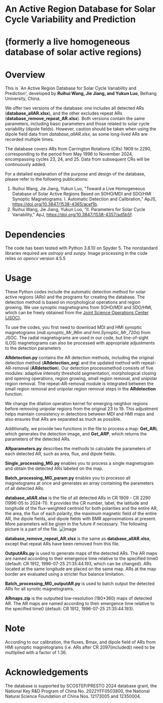 # An Active Region Database for Solar Cycle Variability and Prediction 
# (formerly a live homogeneous database of solar active regions)

# Overview
This is `An Active Region Database for Solar Cycle Variability and Prediction', developed by **Ruihui Wang, Jie Jiang, and Yukun Luo**, Beihang University, China. 

We offer two versions of the database: one includes all detected ARs (**database_allAR.xlsx**), and the other excludes repeat ARs (**database_remove_repeat_AR.xlsx**). Both versions contain the same parameters, including basic parameters and those related to solar cycle variability (dipole fields). However, caution should be taken when using the dipole field data from _database_allAR.xlsx_, as some long-lived ARs are recorded multiple times.

The database covers ARs from Carrington Rotations (CRs) 1909 to 2290, corresponding to the period from May 1996 to November 2024, encompassing cycles 23, 24, and 25. Data from subsequent CRs will be continuously added.

For a detailed explanation of the purpose and design of the database, please refer to the following publications:

1. Ruihui Wang, Jie Jiang, Yukun Luo, "Toward a Live Homogeneous Database of Solar Active Regions Based on SOHO/MDI and SDO/HMI Synoptic Magnetograms. I. Automatic Detection and Calibration," ApJS, https://doi.org/10.3847/1538-4365/acef1b.
2. Ruihui Wang, Jie Jiang, Yukun Luo, "II. Parameters for Solar Cycle Variability," ApJ, https://doi.org/10.3847/1538-4357/ad5b5f.

# Dependencies
The code has been tested with Python 3.8.10 on Spyder 5. The nonstandard libraries required are _astropy_ and _sunpy._ Image processing in the code relies on _opencv_ version 4.5.5

# Usage
These Python codes include the automatic detection method for solar active regions (ARs) and the programs for creating the database. The detection method is based on morphological operations and region growing. We use synoptic magnetograms from SOHO/MDI and SDO/HMI, which can be freely obtained from the [Joint Science Operations Center (JSOC)](http://jsoc.stanford.edu/).

To use the codes, you first need to download MDI and HMI synoptic magnetograms (_mdi.synoptic_Mr_96m and hmi.Synoptic_Mr_720s_) from JSOC. The radial magnetograms are used in our code, but line-of-sight (LOS) magnetograms can also be processed with appropriate adjustments to the detection parameters


**ARdetection.py** contains the AR detection methods, including the original detection method (**ARdetection_org**) and the updated method with repeat-AR-removal (**ARdetection**). Our detection processmethod consists of five modules: adaptive intensity threshold segmentation, morphological closing and opening operations, region growing, small region removal, and unipolar region removal. The repeat-AR-removal module is integrated between the small region removal and unipolar region removal steps in the **ARdetection** function.

We change the dilation operation kernel for emerging neighbor regions before removing unipolar regions from the original 23 to 19. This adjustment helps maintain consistency in detections between MDI and HMI maps and also ensures that ARs are separated as much as possible.

Additionally, we provide two functions in the file to process a map: **Get_ARi**, which generates the detection image, and **Get_ARP**, which returns the parameters of the detected ARs.

**ARparameters.py** describes the methods to calculate the parameters of each detected AR, such as area, flux, and dipole fields.

**Single_processing_MG.py** enables you to process a single magnetogram and obtain the detected ARs labeled on the map.

**Batch_processing_MG_param.py** enables you to processo all magnetograms at once and generates an array containing the parameters of all detected ARs.

**database_allAR.xlsx** is the file of all detected ARs in CR 1909 - CR 2290 (1996-05 to 2024-11). It provides the CR number, label, the latitude and longitude of the flux-weighted centroid for both polarities and the entire AR, the area, the flux of each polarity, the maximum magnetic field of the entire AR, the dipole fields, and dipole fields with BMR approximations at present. More parameters will be given in the future if necessary. The following picture is a part of the file.
![image](https://github.com/user-attachments/assets/a385010c-31e1-47e3-8e86-9b03d79478bd)

**database_remove_repeat_AR.xlsx** is the same as **database_allAR.xlsx**, except that repeat ARs have been removed from this file.

**OutputARs.py** is used to generate maps of the detected ARs. The AR maps are named according to their emergence time relative to the specified time0 (default: CR 1912, 1996-07-25 21:35:44.193, which can be changed). ARs located at the same longitude are placed on the same map. ARs at the map border are evaluated using a stricter flux balance limitation.

**Batch_processing_MG_outputAR.py** is used to batch output the detected ARs for all synotic magnetograms.

**ARmaps.zip** is the outputted low-resolution (180*360) maps of detected AR.  The AR maps are named according to their emergence time relative to the specified time0 (default: CR 1912, 1996-07-25 21:35:44.193). 

# Note
According to our calibration, the fluxes, Bmax, and dipole field of ARs from HMI synoptic magnetograms (i.e. ARs after CR 2097(included)) need to be multiplied with a factor of 1.36. 

# Acknowledgements
The database is supported by SCOSTEP/PRESTO 2024 database grant, the National Key R&D Program of China No. 2022YFF0503800, the National Natural Science Foundation of China Nos. 12173005 and 12350004.

